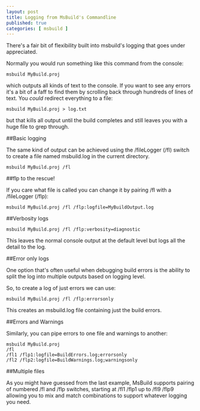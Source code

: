 ```yaml
---
layout: post
title: Logging from MsBuild's Commandline
published: true
categories: [ msbuild ]
---
```


There's a fair bit of flexibility built into msbuild's logging that goes under 
appreciated. 

Normally you would run something like this command from the console:

	
	msbuild MyBuild.proj 

	
which outputs all kinds of text to the console. If you want to see any errors 
it's a bit of a faff to find them by scrolling back through hundreds of lines 
of text. You *could* redirect everything to a file:

	
	msbuild MyBuild.proj > log.txt
	

but that kills all output until the build completes and still leaves you with a huge 
file to grep through.

##Basic logging

The same kind of output can be achieved using the /fileLogger (/fl) switch to create a
file named msbuild.log in the current directory.

	
	msbuild MyBuild.proj /fl 
	
	
##flp to the rescue!

If you care what file is called you can change it by pairing /fl with a /fileLogger (/flp):

	
	msbuild MyBuild.proj /fl /flp:logfile=MyBuildOutput.log
	
	
##Verbosity logs

	
	msbuild MyBuild.proj /fl /flp:verbosity=diagnostic
	
	
This leaves the normal console output at the default level but logs all the 
detail to the log.	

##Error only logs

One option that's often useful when debugging build errors is 
the ability to split the log into multiple outputs based on logging level.

So, to create a log of just errors we can use:

	
	msbuild MyBuild.proj /fl /flp:errorsonly
	

This creates an msbuild.log file containing just the build errors.

##Errors and Warnings 

Similarly, you can pipe errors to one file and warnings to another:
	
	msbuild MyBuild.proj 
	/fl
	/fl1 /flp1:logfile=BuildErrors.log;errorsonly 
	/fl2 /flp2:logfile=BuildWarnings.log;warningsonly

##Multiple files

As you might have guessed from the last example, MsBuild supports pairing 
of numbered /fl and /flp switches, starting at /fl1 /flp1 
up to /fl9 /flp9 allowing you to mix and match combinations to support whatever 
logging you need.
